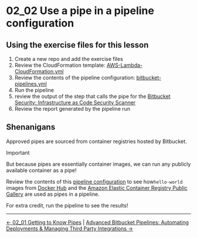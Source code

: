 # 02_02 Use a pipe in a pipeline configuration

## Using the exercise files for this lesson

1. Create a new repo and add the exercise files
1. Review the CloudFormation template: [AWS-Lambda-CloudFormation.yml](./AWS-Lambda-CloudFormation.yml)
1. Review the contents of the pipeline configuration: [bitbucket-pipelines.yml](./bitbucket-pipelines.yml)
1. Run the pipeline
1. review the output of the step that calls the pipe for the [Bitbucket Security: Infrastructure as Code Security Scanner](https://bitbucket.org/atlassian/bitbucket-iac-scan/src/master/)
1. Review the report generated by the pipeline run

## Shenanigans

Approved pipes are sourced from container registries hosted by Bitbucket.

> [!Important]
> But because pipes are essentially container images, we can run any publicly available container as a pipe!

Review the contents of this [pipeline configuration](./Shenanigans/bitbucket-pipelines.yml) to see how`hello-world` images from [Docker Hub](https://hub.docker.com/) and the [Amazon Elastic Container Registry Public Gallery](https://gallery.ecr.aws/) are used as pipes in a pipeline.

For extra credit, run the pipeline to see the results!

<!-- FooterStart -->
---
[← 02_01 Getting to Know Pipes](../02_01_getting_to_know_pipes/README.md) | [Advanced Bitbucket Pipelines: Automating Deployments & Managing Third Party Integrations →](../../README.md)
<!-- FooterEnd -->
